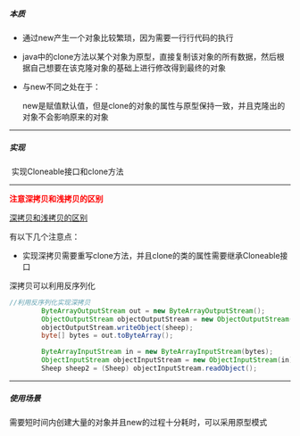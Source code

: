 ##### 本质

 -  通过new产生一个对象比较繁琐，因为需要一行行代码的执行

 -  java中的clone方法以某个对象为原型，直接复制该对象的所有数据，然后根据自己想要在该克隆对象的基础上进行修改得到最终的对象

 -  与new不同之处在于：

    new是赋值默认值，但是clone的对象的属性与原型保持一致，并且克隆出的对象不会影响原来的对象

---

##### 实现

​	实现Cloneable接口和clone方法

---



**<font color = red>注意深拷贝和浅拷贝的区别</font>**

[深拷贝和浅拷贝的区别](https://www.cnblogs.com/JamesWang1993/p/8526104.html)

有以下几个注意点：

 - 实现深拷贝需要重写clone方法，并且clone的类的属性需要继承Cloneable接口



深拷贝可以利用反序列化

```java
//利用反序列化实现深拷贝
        ByteArrayOutputStream out = new ByteArrayOutputStream();
        ObjectOutputStream objectOutputStream = new ObjectOutputStream(out);
        objectOutputStream.writeObject(sheep);
        byte[] bytes = out.toByteArray();

        ByteArrayInputStream in = new ByteArrayInputStream(bytes);
        ObjectInputStream objectInputStream = new ObjectInputStream(in);
        Sheep sheep2 = (Sheep) objectInputStream.readObject();
```



---

##### 使用场景

需要短时间内创建大量的对象并且new的过程十分耗时，可以采用原型模式